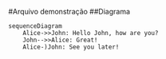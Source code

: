 #Arquivo demonstração 
##Diagrama

```mermaid
sequenceDiagram
    Alice->>John: Hello John, how are you?
    John-->>Alice: Great!
    Alice-)John: See you later!

```
